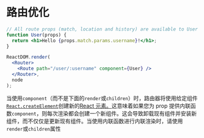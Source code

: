 # 路由优化

```jsx
// All route props (match, location and history) are available to User
function User(props) {
  return <h1>Hello {props.match.params.username}!</h1>;
}
```

````jsx
ReactDOM.render(
  <Router>
    <Route path="/user/:username" component={User} />
  </Router>,
  node
);
````

当使用`component`（而不是下面的`render`或`children`）时，路由器将使用给定组件[`React.createElement`](https://facebook.github.io/react/docs/react-api.html#createelement)创建新的[React 元素。](https://facebook.github.io/react/docs/rendering-elements.html)这意味着如果您为 prop 提供内联函数`component`，则每次渲染都会创建一个新组件。这会导致卸载现有组件并安装新组件，而不仅仅是更新现有组件。当使用内联函数进行内联渲染时，请使用`render`或`children`属性

